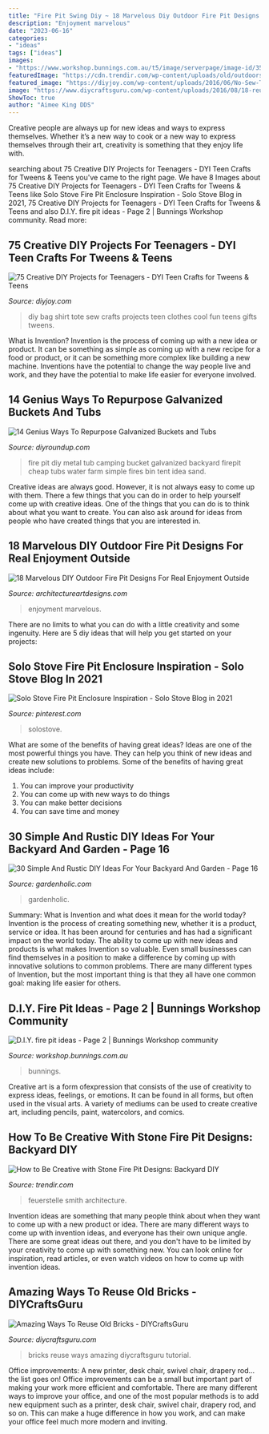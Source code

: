 ```yaml
---
title: "Fire Pit Swing Diy ~ 18 Marvelous Diy Outdoor Fire Pit Designs For Real Enjoyment Outside"
description: "Enjoyment marvelous"
date: "2023-06-16"
categories:
- "ideas"
tags: ["ideas"]
images:
- "https://www.workshop.bunnings.com.au/t5/image/serverpage/image-id/3532iC3925BE59AAAD378?v=1.0"
featuredImage: "https://cdn.trendir.com/wp-content/uploads/old/outdoors/2015/06/10/boulder-fire-pit.jpg"
featured_image: "https://diyjoy.com/wp-content/uploads/2016/06/No-Sew-T-Shirt-Tote-Bag.jpg"
image: "https://www.diycraftsguru.com/wp-content/uploads/2016/08/18-reuse-old-bricks.jpg"
ShowToc: true
author: "Aimee King DDS"
---
```



Creative people are always up for new ideas and ways to express themselves. Whether it’s a new way to cook or a new way to express themselves through their art, creativity is something that they enjoy life with.

	

		
searching about 75 Creative DIY Projects for Teenagers - DYI Teen Crafts for Tweens &amp; Teens you've came to the right page. We have 8 Images about 75 Creative DIY Projects for Teenagers - DYI Teen Crafts for Tweens &amp; Teens like Solo Stove Fire Pit Enclosure Inspiration - Solo Stove Blog in 2021, 75 Creative DIY Projects for Teenagers - DYI Teen Crafts for Tweens &amp; Teens and also D.I.Y. fire pit ideas - Page 2 | Bunnings Workshop community. Read more:
		
    
## 75 Creative DIY Projects For Teenagers - DYI Teen Crafts For Tweens &amp; Teens

<img loading=lazy src="https://diyjoy.com/wp-content/uploads/2016/06/No-Sew-T-Shirt-Tote-Bag.jpg" onerror="this.onerror=null;this.src='https://tse1.mm.bing.net/th?id=OIP.N5j1efkF61AGMPq8NKmw0QHaLG&amp;pid=15.1';" alt="75 Creative DIY Projects for Teenagers - DYI Teen Crafts for Tweens &amp; Teens">

_Source: diyjoy.com_

>diy bag shirt tote sew crafts projects teen clothes cool fun teens gifts tweens. 

	

What is Invention?
Invention is the process of coming up with a new idea or product. It can be something as simple as coming up with a new recipe for a food or product, or it can be something more complex like building a new machine. Inventions have the potential to change the way people live and work, and they have the potential to make life easier for everyone involved.

    
## 14 Genius Ways To Repurpose Galvanized Buckets And Tubs

<img loading=lazy src="http://diyroundup.com/wp-content/uploads/2016/06/Create-a-fire-pit-from-an-old-metal-tub.jpg" onerror="this.onerror=null;this.src='https://tse2.mm.bing.net/th?id=OIP.4nS_4R5-dWKUWehLqkvTEgHaFB&amp;pid=15.1';" alt="14 Genius Ways To Repurpose Galvanized Buckets and Tubs">

_Source: diyroundup.com_

>fire pit diy metal tub camping bucket galvanized backyard firepit cheap tubs water farm simple fires bin tent idea sand. 

	

Creative ideas are always good. However, it is not always easy to come up with them. There a few things that you can do in order to help yourself come up with creative ideas. One of the things that you can do is to think about what you want to create. You can also ask around for ideas from people who have created things that you are interested in.

    
## 18 Marvelous DIY Outdoor Fire Pit Designs For Real Enjoyment Outside

<img loading=lazy src="https://www.architectureartdesigns.com/wp-content/uploads/2015/10/1730.jpg" onerror="this.onerror=null;this.src='https://tse1.mm.bing.net/th?id=OIP.LYECi_ljbAywEFdShpSGJQHaFX&amp;pid=15.1';" alt="18 Marvelous DIY Outdoor Fire Pit Designs For Real Enjoyment Outside">

_Source: architectureartdesigns.com_

>enjoyment marvelous. 

	

There are no limits to what you can do with a little creativity and some ingenuity. Here are 5 diy ideas that will help you get started on your projects: 

    
## Solo Stove Fire Pit Enclosure Inspiration - Solo Stove Blog In 2021

<img loading=lazy src="https://i.pinimg.com/736x/69/61/e7/6961e7b95c300d344cb4645a36bff5d5.jpg" onerror="this.onerror=null;this.src='https://tse1.mm.bing.net/th?id=OIP.xPLnydtm0jhUlR-cSJ-00wHaJ3&amp;pid=15.1';" alt="Solo Stove Fire Pit Enclosure Inspiration - Solo Stove Blog in 2021">

_Source: pinterest.com_

>solostove. 

	

What are some of the benefits of having great ideas?
Ideas are one of the most powerful things you have. They can help you think of new ideas and create new solutions to problems. Some of the benefits of having great ideas include: 
1. You can improve your productivity
2. You can come up with new ways to do things
3. You can make better decisions
4. You can save time and money

    
## 30 Simple And Rustic DIY Ideas For Your Backyard And Garden - Page 16

<img loading=lazy src="https://gardenholic.com/wp-content/uploads/2019/08/Rustic-16.jpg" onerror="this.onerror=null;this.src='https://tse3.mm.bing.net/th?id=OIP.6TaNsPeIm9PyogyMj9df8gHaKs&amp;pid=15.1';" alt="30 Simple And Rustic DIY Ideas For Your Backyard And Garden - Page 16">

_Source: gardenholic.com_

>gardenholic. 

	

Summary: What is Invention and what does it mean for the world today?
Invention is the process of creating something new, whether it is a product, service or idea. It has been around for centuries and has had a significant impact on the world today. The ability to come up with new ideas and products is what makes Invention so valuable. Even small businesses can find themselves in a position to make a difference by coming up with innovative solutions to common problems. There are many different types of Invention, but the most important thing is that they all have one common goal: making life easier for others.

    
## D.I.Y. Fire Pit Ideas - Page 2 | Bunnings Workshop Community

<img loading=lazy src="https://www.workshop.bunnings.com.au/t5/image/serverpage/image-id/3532iC3925BE59AAAD378?v=1.0" onerror="this.onerror=null;this.src='https://tse3.mm.bing.net/th?id=OIP.NSuxGagbGK7ApoUkprmVNgHaNG&amp;pid=15.1';" alt="D.I.Y. fire pit ideas - Page 2 | Bunnings Workshop community">

_Source: workshop.bunnings.com.au_

>bunnings. 

	

Creative art is a form ofexpression that consists of the use of creativity to express ideas, feelings, or emotions. It can be found in all forms, but often used in the visual arts. A variety of mediums can be used to create creative art, including pencils, paint, watercolors, and comics.

    
## How To Be Creative With Stone Fire Pit Designs: Backyard DIY

<img loading=lazy src="https://cdn.trendir.com/wp-content/uploads/old/outdoors/2015/06/10/boulder-fire-pit.jpg" onerror="this.onerror=null;this.src='https://tse2.mm.bing.net/th?id=OIP.hAzqf6NUR7PPvM3jEBUYPwHaIc&amp;pid=15.1';" alt="How to Be Creative with Stone Fire Pit Designs: Backyard DIY">

_Source: trendir.com_

>feuerstelle smith architecture. 

	

Invention ideas are something that many people think about when they want to come up with a new product or idea. There are many different ways to come up with invention ideas, and everyone has their own unique angle. There are some great ideas out there, and you don't have to be limited by your creativity to come up with something new. You can look online for inspiration, read articles, or even watch videos on how to come up with invention ideas.

    
## Amazing Ways To Reuse Old Bricks - DIYCraftsGuru

<img loading=lazy src="https://www.diycraftsguru.com/wp-content/uploads/2016/08/18-reuse-old-bricks.jpg" onerror="this.onerror=null;this.src='https://tse3.mm.bing.net/th?id=OIP.LImginbeLmLtAcjnnP4SqAHaJ4&amp;pid=15.1';" alt="Amazing Ways To Reuse Old Bricks - DIYCraftsGuru">

_Source: diycraftsguru.com_

>bricks reuse ways amazing diycraftsguru tutorial. 

	

Office improvements: A new printer, desk chair, swivel chair, drapery rod... the list goes on!
Office improvements can be a small but important part of making your work more efficient and comfortable. There are many different ways to improve your office, and one of the most popular methods is to add new equipment such as a printer, desk chair, swivel chair, drapery rod, and so on. This can make a huge difference in how you work, and can make your office feel much more modern and inviting.

